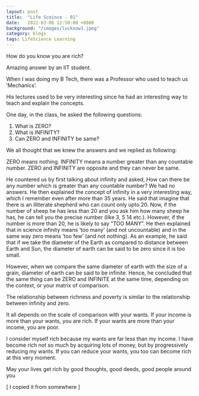 ```yaml
---
layout: post
title:  "Life Sceince - 01"
date:   2022-03-06 12:50:00 +0800
background: "/images/lucknow1.jpeg"
category: blogs
tags: LifeScience Learning
---
```



How do you know
you are rich?

Amazing answer
by an IIT student.

When I was doing my B Tech, there was a Professor who used to teach us ‘Mechanics’.

His lectures used to be very interesting since he had an interesting way to teach and explain
the concepts.

One day, in the class, he asked the following questions:

1. What is ZERO?
2. What is INFINITY?
3. Can ZERO and INFINITY be same?

We all thought that we knew the answers and we replied as following:

ZERO means nothing.
INFINITY means a number greater than any countable number.
ZERO and INFINITY are opposite and they can never be same.

He countered us by first talking about infinity and asked, How can there be any number which is greater than any countable number?
We had no answers.
He then explained the concept of infinity in a very interesting way, which I remember even after more than 35 years.
He said that imagine that there is an illiterate shepherd who can count only upto 20.
Now, if the number of sheep he has less than 20 and you ask him how many sheep he has, he can tell you the precise number (like 3, 5 14 etc.).
However, if the number is more than 20, he is likely to say “TOO MANY”.
He then explained that in science infinity means ‘too many’ (and not uncountable) and in the same way zero means ‘too few’ (and not nothing).
As an example, he said that if we take the diameter of the Earth as compared to distance between Earth and Sun, the diameter of earth can be said to be zero since it is too small.

However, when we compare the same diameter of earth with the size of a grain, diameter of earth can be said to be infinite.
Hence, he concluded that the same thing can be ZERO and INFINITE at the same time, depending on the context, or your matrix of comparison.

The relationship between richness and poverty is similar to the relationship between infinity and zero.

It all depends on the scale of comparison with your wants.
If your income is more than your wants, you are rich.
If your wants are more than your income, you are poor.

I consider myself rich because my wants are far less than my income.
I have become rich not so much by acquiring lots of money, but by progressively reducing my wants.
If you can reduce your wants, you too can become rich at this very moment.

May your lives get rich by good thoughts, good deeds, good people around you

[ I copied it from somewhere ]